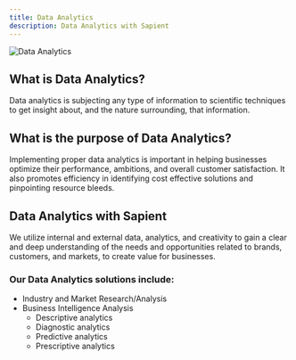 ```yaml
---
title: Data Analytics
description: Data Analytics with Sapient
---
```

![Data Analytics](/management/management-data_analytics.webp)
<!-- <div>
  <img src="https://sbmedia.blob.core.windows.net/images/concepting-on-glass.jpg" srcset="https://sbmedia.blob.core.windows.net/images/concepting-on-glass.jpg 2x" alt="Data Analytics"/>
</div> -->

## What is Data Analytics?

Data analytics is subjecting any type of information to scientific techniques to get insight about, and the nature surrounding, that information.

## What is the purpose of Data Analytics?

Implementing proper data analytics is important in helping businesses optimize their performance, ambitions, and overall customer satisfaction. It also promotes efficiency in identifying cost effective solutions and pinpointing resource bleeds.

## Data Analytics with Sapient

We utilize internal and external data, analytics, and creativity to gain a clear and deep understanding of the needs and opportunities related to brands, customers, and markets, to create value for businesses.

### Our Data Analytics solutions include:

- Industry and Market Research/Analysis
- Business Intelligence Analysis
  - Descriptive analytics
  - Diagnostic analytics
  - Predictive analytics
  - Prescriptive analytics
